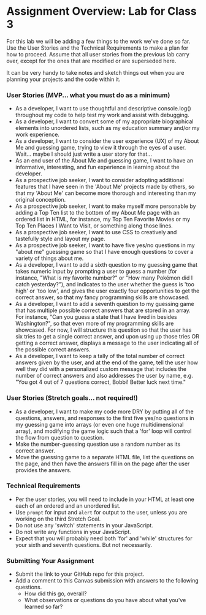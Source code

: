 # Assignment Overview: Lab for Class 3

For this lab we will be adding a few things to the work we've done so far. Use the User Stories and the Technical Requirements to make a plan for how to proceed. Assume that all user stories from the previous lab carry over, except for the ones that are modified or are superseded here.

It can be very handy to take notes and sketch things out when you are planning your projects and the code within it.

### User Stories (MVP... what you must do as a minimum)

- As a developer, I want to use thoughtful and descriptive console.log() throughout my code to help test my work and assist with debugging.
- As a developer, I want to convert some of my appropriate biographical elements into unordered lists, such as my education summary and/or my work experience.
- As a developer, I want to consider the user experience (UX) of my About Me and guessing game, trying to view it through the eyes of a user. Wait... maybe I should just write a user story for that...
- As an end user of the About Me and guessing game, I want to have an informative, interesting, and fun experience in learning about the developer.
- As a prospective job seeker, I want to consider adopting additional features that I have seen in the 'About Me' projects made by others, so that my 'About Me' can become more thorough and interesting than my original conception.
- As a prospective job seeker, I want to make myself more personable by adding a Top Ten list to the bottom of my About Me page with an ordered list in HTML, for instance, my Top Ten Favorite Movies or my Top Ten Places I Want to Visit, or something along those lines.
- As a prospective job seeker, I want to use CSS to creatively and tastefully style and layout my page.
- As a prospective job seeker, I want to have five yes/no questions in my "about me" guessing game so that I have enough questions to cover a variety of things about me.
- As a developer, I want to add a sixth question to my guessing game that takes numeric input by prompting a user to guess a number (for instance, "What is my favorite number?" or "How many Pokémon did I catch yesterday?"), and indicates to the user whether the guess is 'too high' or 'too low', and gives the user exactly four opportunities to get the correct answer, so that my fancy programming skills are showcased.
- As a developer, I want to add a seventh question to my guessing game that has multiple possible correct answers that are stored in an array. For instance, "Can you guess a state that I have lived in besides Washington?", so that even more of my programming skills are showcased. For now, I will structure this question so that the user has six tries to get a single correct answer, and upon using up those tries OR getting a correct answer, displays a message to the user indicating all of the possible correct answers.
- As a developer, I want to keep a tally of the total number of correct answers given by the user, and at the end of the game, tell the user how well they did with a personalized custom message that includes the number of correct answers and also addresses the user by name, e.g. "You got 4 out of 7 questions correct, Bobbi! Better luck next time."

### User Stories (Stretch goals... not required!)

- As a developer, I want to make my code more DRY by putting all of the questions, answers, and responses to the first five yes/no questions in my guessing game into arrays (or even one huge multidimensional array), and modifying the game logic such that a 'for' loop will control the flow from question to question.
- Make the number-guessing question use a random number as its correct answer.
- Move the guessing game to a separate HTML file, list the questions on the page, and then have the answers fill in on the page after the user provides the answers.

### Technical Requirements
- Per the user stories, you will need to include in your HTML at least one each of an ordered and an unordered list.
- Use `prompt` for input and `alert` for output to the user, unless you are working on the third Stretch Goal.
- Do not use any 'switch' statements in your JavaScript.
- Do not write any functions in your JavaScript.
- Expect that you will probably need both 'for' and 'while' structures for your sixth and seventh questions. But not necessarily.

### Submitting Your Assignment

- Submit the link to your GitHub repo for this project.
- Add a comment to this Canvas submission with answers to the following questions.
  - How did this go, overall?
  - What observations or questions do you have about what you've learned so far?

